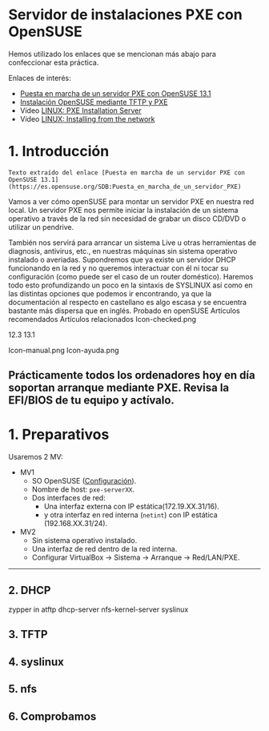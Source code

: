 

# Servidor de instalaciones PXE con OpenSUSE

Hemos utilizado los enlaces que se mencionan más abajo para confeccionar esta práctica.

Enlaces de interés:
* [Puesta en marcha de un servidor PXE con OpenSUSE 13.1](https://es.opensuse.org/SDB:Puesta_en_marcha_de_un_servidor_PXE)
* [Instalación OpenSUSE mediante TFTP y PXE](https://miguelcarmona.com/articulos/instalacion-de-opensuse-por-red-mediante-tftp-pxe)
* Vídeo [LINUX: PXE Installation Server](https://youtu.be/59TwMw_CJwQ)
* Vídeo [LINUX: Installing from the network](https://www.youtube.com/watch?v=mPARmfWizBI)

# 1. Introducción

`Texto extraído del enlace [Puesta en marcha de un servidor PXE con OpenSUSE 13.1](https://es.opensuse.org/SDB:Puesta_en_marcha_de_un_servidor_PXE)`

Vamos a ver cómo openSUSE para montar un servidor PXE en nuestra red local. 
Un servidor PXE nos permite iniciar la instalación de un sistema operativo a través
de la red sin necesidad de grabar un disco CD/DVD o utilizar un pendrive.

También nos servirá para arrancar un sistema Live u otras herramientas de diagnosis, antivirus, etc., en nuestras máquinas sin sistema operativo instalado o averiadas. Supondremos que ya existe un servidor DHCP funcionando en la red y no queremos interactuar con él ni tocar su configuración (como puede ser el caso de un router doméstico). Haremos todo esto profundizando un poco en la sintaxis de SYSLINUX así como en las distintas opciones que podemos ir encontrando, ya que la documentación al respecto en castellano es algo escasa y se encuentra bastante más dispersa que en inglés.
Probado en openSUSE 	Artículos recomendados 	Artículos relacionados
Icon-checked.png 	

   12.3
   13.1

 Icon-manual.png 		Icon-ayuda.png 	

Prácticamente todos los ordenadores hoy en día soportan arranque mediante PXE. Revisa la EFI/BIOS de tu equipo y actívalo.
---

# 1. Preparativos

Usaremos 2 MV:
* MV1
    * SO OpenSUSE ([Configuración](../../../global/configuracion/opensuse.md)).
    * Nombre de host: `pxe-serverXX`.
    * Dos interfaces de red:
        * Una interfaz externa con IP estática(172.19.XX.31/16).
        * y otra interfaz en red interna (`netint`) con IP estática (192.168.XX.31/24).
* MV2
    * Sin sistema operativo instalado.
    * Una interfaz de red dentro de la red interna.
    * Configurar VirtualBox -> Sistema -> Arranque -> Red/LAN/PXE.

---

## 2. DHCP

zypper in atftp dhcp-server nfs-kernel-server syslinux

## 3. TFTP

## 4. syslinux

## 5. nfs

## 6. Comprobamos
